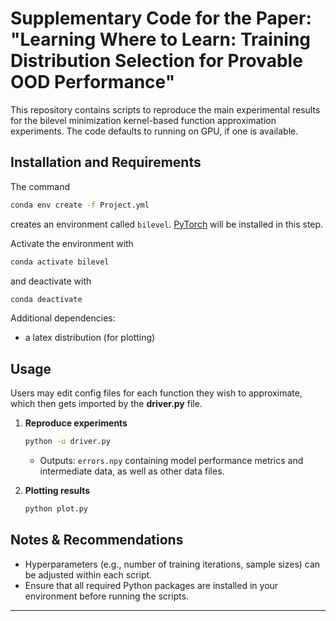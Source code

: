 # Supplementary Code for the Paper: "Learning Where to Learn: Training Distribution Selection for Provable OOD Performance"

This repository contains scripts to reproduce the main experimental results for the bilevel minimization kernel-based function approximation experiments. The code defaults to running on GPU, if one is available. 

## Installation and Requirements

The command
```bash
conda env create -f Project.yml
```
creates an environment called ``bilevel``. [PyTorch](https://pytorch.org/) will be installed in this step.

Activate the environment with
```bash
conda activate bilevel
```
and deactivate with
```bash
conda deactivate
```

Additional dependencies:

* a latex distribution (for plotting)

## Usage

Users may edit config files for each function they wish to approximate, which then gets imported by the **driver.py** file.

1. **Reproduce experiments**

   ```bash
   python -u driver.py
   ```

   * Outputs: `errors.npy` containing model performance metrics and intermediate data, as well as other data files.

2. **Plotting results**

   ```bash
   python plot.py
   ```

## Notes & Recommendations

* Hyperparameters (e.g., number of training iterations, sample sizes) can be adjusted within each script.
* Ensure that all required Python packages are installed in your environment before running the scripts.

---
